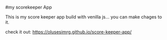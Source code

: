 #my scorekeeper App

This is my score keeper app build with venilla js... you can make chages to it.

check it out: https://olusesimrg.github.io/score-keeper-app/